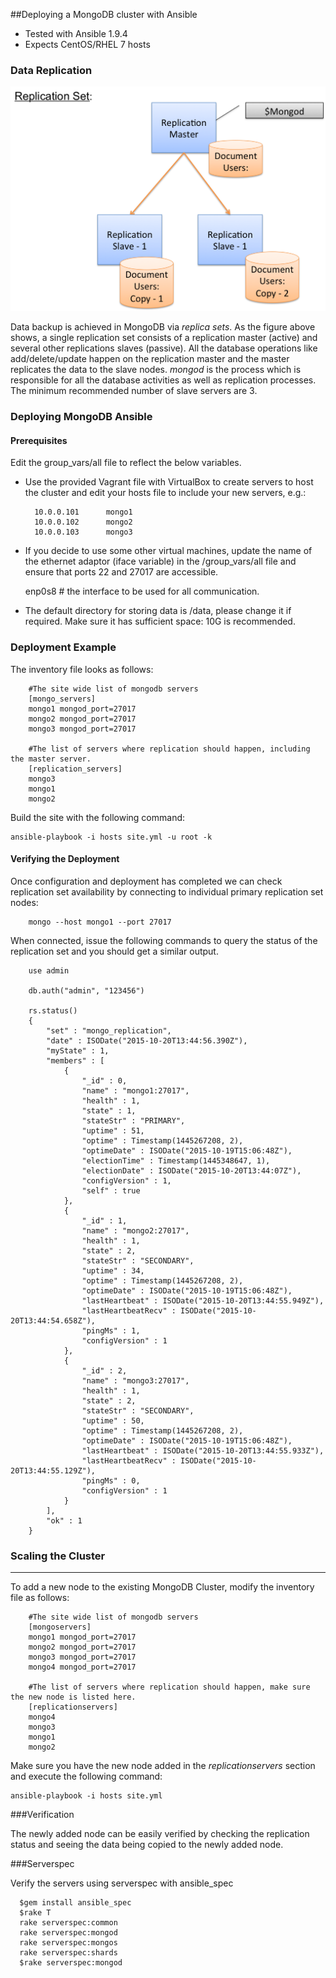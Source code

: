 ##Deploying a MongoDB cluster with Ansible

- Tested with Ansible 1.9.4
- Expects CentOS/RHEL 7 hosts

### Data Replication

![Alt text](images/replica_set.png "Replica Set")

Data backup is achieved in MongoDB via _replica sets_. As the figure above shows,
a single replication set consists of a replication master (active) and several
other replications slaves (passive). All the database operations like
add/delete/update happen on the replication master and the master replicates
the data to the slave nodes. _mongod_ is the process which is responsible for all
the database activities as well as replication processes. The minimum
recommended number of slave servers are 3.

### Deploying MongoDB Ansible

#### Prerequisites

Edit the group_vars/all file to reflect the below variables.

- Use the provided Vagrant file with VirtualBox to create servers to host the
cluster and edit your hosts file to include your new servers, e.g.:

        10.0.0.101      mongo1
        10.0.0.102      mongo2
        10.0.0.103      mongo3

- If you decide to use some other virtual machines, update the name of the
ethernet adaptor (iface variable) in the /group_vars/all file and ensure that
ports 22 and 27017 are accessible.

    enp0s8     # the interface to be used for all communication.

- The default directory for storing data is /data, please change it if
required. Make sure it has sufficient space: 10G is recommended.

### Deployment Example

The inventory file looks as follows:

		#The site wide list of mongodb servers
		[mongo_servers]
		mongo1 mongod_port=27017
		mongo2 mongod_port=27017
		mongo3 mongod_port=27017

		#The list of servers where replication should happen, including the master server.
		[replication_servers]
		mongo3
		mongo1
		mongo2

Build the site with the following command:

    ansible-playbook -i hosts site.yml -u root -k

#### Verifying the Deployment

Once configuration and deployment has completed we can check replication set
availability by connecting to individual primary replication set nodes:

        mongo --host mongo1 --port 27017

When connected, issue the following commands to query the status of the
replication set and you should get a similar output.

        use admin

        db.auth("admin", "123456")

        rs.status()
        {
        	"set" : "mongo_replication",
        	"date" : ISODate("2015-10-20T13:44:56.390Z"),
        	"myState" : 1,
        	"members" : [
        		{
        			"_id" : 0,
        			"name" : "mongo1:27017",
        			"health" : 1,
        			"state" : 1,
        			"stateStr" : "PRIMARY",
        			"uptime" : 51,
        			"optime" : Timestamp(1445267208, 2),
        			"optimeDate" : ISODate("2015-10-19T15:06:48Z"),
        			"electionTime" : Timestamp(1445348647, 1),
        			"electionDate" : ISODate("2015-10-20T13:44:07Z"),
        			"configVersion" : 1,
        			"self" : true
        		},
        		{
        			"_id" : 1,
        			"name" : "mongo2:27017",
        			"health" : 1,
        			"state" : 2,
        			"stateStr" : "SECONDARY",
        			"uptime" : 34,
        			"optime" : Timestamp(1445267208, 2),
        			"optimeDate" : ISODate("2015-10-19T15:06:48Z"),
        			"lastHeartbeat" : ISODate("2015-10-20T13:44:55.949Z"),
        			"lastHeartbeatRecv" : ISODate("2015-10-20T13:44:54.658Z"),
        			"pingMs" : 1,
        			"configVersion" : 1
        		},
        		{
        			"_id" : 2,
        			"name" : "mongo3:27017",
        			"health" : 1,
        			"state" : 2,
        			"stateStr" : "SECONDARY",
        			"uptime" : 50,
        			"optime" : Timestamp(1445267208, 2),
        			"optimeDate" : ISODate("2015-10-19T15:06:48Z"),
        			"lastHeartbeat" : ISODate("2015-10-20T13:44:55.933Z"),
        			"lastHeartbeatRecv" : ISODate("2015-10-20T13:44:55.129Z"),
        			"pingMs" : 0,
        			"configVersion" : 1
        		}
        	],
        	"ok" : 1
        }

### Scaling the Cluster
---------------------------------------

To add a new node to the existing MongoDB Cluster, modify the inventory file as follows:

		#The site wide list of mongodb servers
		[mongoservers]
		mongo1 mongod_port=27017
		mongo2 mongod_port=27017
		mongo3 mongod_port=27017
		mongo4 mongod_port=27017

		#The list of servers where replication should happen, make sure the new node is listed here.
		[replicationservers]
		mongo4
		mongo3
		mongo1
		mongo2

Make sure you have the new node added in the _replicationservers_ section and
execute the following command:

    ansible-playbook -i hosts site.yml

###Verification

The newly added node can be easily verified by checking the replication status
and seeing the data being copied to the newly added node.

###Serverspec

Verify the servers using serverspec with ansible_spec

      $gem install ansible_spec
      $rake T
      rake serverspec:common
      rake serverspec:mongod
      rake serverspec:mongos
      rake serverspec:shards
      $rake serverspec:mongod
